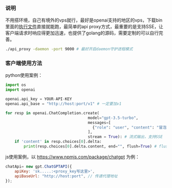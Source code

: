 ### 说明
不用搭环境，自己有境外的vps就行，最好是openai支持的地区的vps，下载bin里面的[执行文件](./bin/api_proxy)直接就能跑，最简单的api proxy方式，最重要的是支持SSE，让客户端请求时响应得更加迅速，也提供了golang的源码，需要定制的可以自行完善。
```sh
./api_proxy -daemon -port 9000 # 最好开启daemon守护进程模式
```

### 客户端使用方法
python使用案例：
```python
import os
import openai

openai.api_key = YOUR-API-KEY
openai.api_base = "http://host:port/v1" # 一定要加v1

for resp in openai.ChatCompletion.create(
                                    model="gpt-3.5-turbo",
                                    messages=[
                                      {"role": "user", "content": "冒泡排序"}
                                    ],
                                    stream = True): # 流式输出，支持SSE
    if 'content' in resp.choices[0].delta:
        print(resp.choices[0].delta.content, end="", flush=True) # flush及时打印
```
js使用案例，以 https://www.npmjs.com/package/chatgpt 为例：
```js
chatApi= new gpt.ChatGPTAPI({
    apiKey: 'sk.....:<proxy_key写这里>',
    apiBaseUrl: "http://host:port", // 传递代理地址
});
```